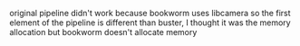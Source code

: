 original pipeline didn't work because bookworm uses libcamera so the first element of the pipeline is different than buster, I thought it was the memory allocation but bookworm doesn't allocate memory